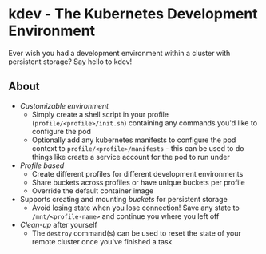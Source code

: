 # kdev - The Kubernetes Development Environment

Ever wish you had a development environment within a cluster with persistent storage? Say hello to kdev!

## About

* *Customizable environment*
    * Simply create a shell script in your profile (`profile/<profile>/init.sh`) containing any commands you'd like to configure the pod 
    * Optionally add any kubernetes manifests to configure the pod context to `profile/<profile>/manifests` - this can be used to do things like create a service account for the pod to run under
* *Profile based*
    * Create different profiles for different development environments
    * Share buckets across profiles or have unique buckets per profile
    * Override the default container image
* Supports creating and mounting *buckets* for persistent storage
    * Avoid losing state when you lose connection! Save any state to `/mnt/<profile-name>` and continue you where you left off
* *Clean-up* after yourself
    * The `destroy` command(s) can be used to reset the state of your remote cluster once you've finished a task
